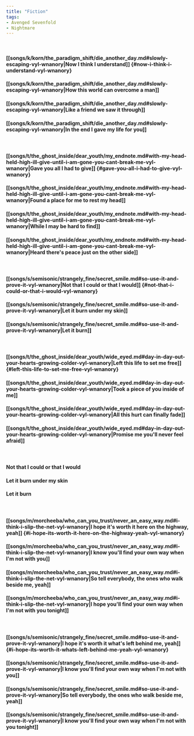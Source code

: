 ```yaml
---
title: "Fiction"
tags:
- Avenged Sevenfold
- Nightmare
---
```

&nbsp;
#### [[songs/k/korn/the_paradigm_shift/die_another_day.md#slowly-escaping-vyl-wnanory|Now I think I understand]] {#now-i-think-i-understand-vyl-wnanory}
#### [[songs/k/korn/the_paradigm_shift/die_another_day.md#slowly-escaping-vyl-wnanory|How this world can overcome a man]]
#### [[songs/k/korn/the_paradigm_shift/die_another_day.md#slowly-escaping-vyl-wnanory|Like a friend we saw it through]]
#### [[songs/k/korn/the_paradigm_shift/die_another_day.md#slowly-escaping-vyl-wnanory|In the end I gave my life for you]]
&nbsp;
#### [[songs/t/the_ghost_inside/dear_youth/my_endnote.md#with-my-head-held-high-ill-give-until-i-am-gone-you-cant-break-me-vyl-wnanory|Gave you all I had to give]] {#gave-you-all-i-had-to-give-vyl-wnanory}
#### [[songs/t/the_ghost_inside/dear_youth/my_endnote.md#with-my-head-held-high-ill-give-until-i-am-gone-you-cant-break-me-vyl-wnanory|Found a place for me to rest my head]]
#### [[songs/t/the_ghost_inside/dear_youth/my_endnote.md#with-my-head-held-high-ill-give-until-i-am-gone-you-cant-break-me-vyl-wnanory|While I may be hard to find]]
#### [[songs/t/the_ghost_inside/dear_youth/my_endnote.md#with-my-head-held-high-ill-give-until-i-am-gone-you-cant-break-me-vyl-wnanory|Heard there's peace just on the other side]]
&nbsp;
#### [[songs/s/semisonic/strangely_fine/secret_smile.md#so-use-it-and-prove-it-vyl-wnanory|Not that I could or that I would]] {#not-that-i-could-or-that-i-would-vyl-wnanory}
#### [[songs/s/semisonic/strangely_fine/secret_smile.md#so-use-it-and-prove-it-vyl-wnanory|Let it burn under my skin]]
#### [[songs/s/semisonic/strangely_fine/secret_smile.md#so-use-it-and-prove-it-vyl-wnanory|Let it burn]]
&nbsp;
#### [[songs/t/the_ghost_inside/dear_youth/wide_eyed.md#day-in-day-out-your-hearts-growing-colder-vyl-wnanory|Left this life to set me free]] {#left-this-life-to-set-me-free-vyl-wnanory}
#### [[songs/t/the_ghost_inside/dear_youth/wide_eyed.md#day-in-day-out-your-hearts-growing-colder-vyl-wnanory|Took a piece of you inside of me]]
#### [[songs/t/the_ghost_inside/dear_youth/wide_eyed.md#day-in-day-out-your-hearts-growing-colder-vyl-wnanory|All this hurt can finally fade]]
#### [[songs/t/the_ghost_inside/dear_youth/wide_eyed.md#day-in-day-out-your-hearts-growing-colder-vyl-wnanory|Promise me you'll never feel afraid]]
&nbsp;
#### Not that I could or that I would
#### Let it burn under my skin
#### Let it burn
&nbsp;
#### [[songs/m/morcheeba/who_can_you_trust/never_an_easy_way.md#i-think-i-slip-the-net-vyl-wnanory|I hope it's worth it here on the highway, yeah]] {#i-hope-its-worth-it-here-on-the-highway-yeah-vyl-wnanory}
#### [[songs/m/morcheeba/who_can_you_trust/never_an_easy_way.md#i-think-i-slip-the-net-vyl-wnanory|I know you'll find your own way when I'm not with you]]
#### [[songs/m/morcheeba/who_can_you_trust/never_an_easy_way.md#i-think-i-slip-the-net-vyl-wnanory|So tell everybody, the ones who walk beside me, yeah]]
#### [[songs/m/morcheeba/who_can_you_trust/never_an_easy_way.md#i-think-i-slip-the-net-vyl-wnanory|I hope you'll find your own way when I'm not with you tonight]]
&nbsp;
#### [[songs/s/semisonic/strangely_fine/secret_smile.md#so-use-it-and-prove-it-vyl-wnanory|I hope it's worth it what's left behind me, yeah]] {#i-hope-its-worth-it-whats-left-behind-me-yeah-vyl-wnanory}
#### [[songs/s/semisonic/strangely_fine/secret_smile.md#so-use-it-and-prove-it-vyl-wnanory|I know you'll find your own way when I'm not with you]]
#### [[songs/s/semisonic/strangely_fine/secret_smile.md#so-use-it-and-prove-it-vyl-wnanory|So tell everybody, the ones who walk beside me, yeah]]
#### [[songs/s/semisonic/strangely_fine/secret_smile.md#so-use-it-and-prove-it-vyl-wnanory|I know you'll find your own way when I'm not with you tonight]]
